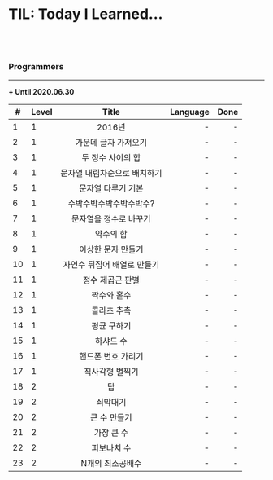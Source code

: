# TIL: Today I Learned...

<br><br>

### Programmers
----------------------

**+ Until 2020.06.30**

|  <center>#</center>|  <center>Level</center> |  <center>Title</center> |  <center>Language</center> | <center>Done</center> |
|:--------|:--------|:--------:|--------:|--------:|
| 1 | 1 | 2016년 | - | - |
| 2 | 1 | 가운데 글자 가져오기 | - | - |
| 3 | 1 | 두 정수 사이의 합 | - | - |
| 4 | 1 | 문자열 내림차순으로 배치하기 | - | - |
| 5 | 1 | 문자열 다루기 기본 | - | - |
| 6 | 1 | 수박수박수박수박수박수? | - | - |
| 7 | 1 | 문자열을 정수로 바꾸기 | - | - |
| 8 | 1 | 약수의 합 | - | - |
| 9 | 1 | 이상한 문자 만들기 | - | - |
| 10 | 1 | 자연수 뒤집어 배열로 만들기 | - | - |
| 11 | 1 | 정수 제곱근 판별 | - | - |
| 12 | 1 | 짝수와 홀수 | - | - |
| 13 | 1 | 콜라츠 추측 | - | - |
| 14 | 1 | 평균 구하기 | - | - |
| 15 | 1 | 하샤드 수 | - | - |
| 16 | 1 | 핸드폰 번호 가리기 | - | - |
| 17 | 1 | 직사각형 별찍기 | - | - |
| 18 | 2 | 탑 | - | - |
| 19 | 2 | 쇠막대기 | - | - |
| 20 | 2 | 큰 수 만들기 | - | - |
| 21 | 2 | 가장 큰 수 | - | - |
| 22 | 2 | 피보나치 수 | - | - |
| 23 | 2 | N개의 최소공배수 | - | - |

